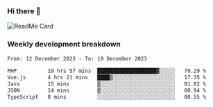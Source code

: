 ### Hi there 👋

<!--
**itzcy/itzcy** is a ✨ _special_ ✨ repository because its `README.md` (this file) appears on your GitHub profile.

Here are some ideas to get you started:

- 🔭 I’m currently working on ...
- 🌱 I’m currently learning ...
- 👯 I’m looking to collaborate on ...
- 🤔 I’m looking for help with ...
- 💬 Ask me about ...
- 📫 How to reach me: ...
- 😄 Pronouns: ...
- ⚡ Fun fact: ...
-->
![ReadMe Card](https://github-readme-stats.vercel.app/api?username=itzcy&show_icons=true&title_color=2d3198&icon_color=797cb8&text_color=24292e&bg_color=f6f8fa)

### Weekly development breakdown
<!--START_SECTION:waka-->

```txt
From: 12 December 2023 - To: 19 December 2023

PHP          19 hrs 57 mins  ███████████████████▓░░░░░   79.29 %
Vue.js       4 hrs 21 mins   ████▒░░░░░░░░░░░░░░░░░░░░   17.35 %
Java         15 mins         ▒░░░░░░░░░░░░░░░░░░░░░░░░   01.02 %
JSON         14 mins         ▒░░░░░░░░░░░░░░░░░░░░░░░░   00.94 %
TypeScript   8 mins          ░░░░░░░░░░░░░░░░░░░░░░░░░   00.55 %
```

<!--END_SECTION:waka-->
